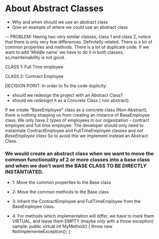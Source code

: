 # About Abstract Classes

* Why and when should we use an abstract class
* Give an example of where we could use an abstract class


--
PROBLEM:
Having two very similar classes, class 1 and class 2, notice that there is only very few differences.
Definitelly related.
There is a lot of common properties and methods.
There is a lot of duplicate code.
If we want to add 'Middle name' we have to do it in both classes, so,mainteinability is not good.

CLASS 1:
Full Time employee

CLASS 2:
Contract Employee

DECISION POINT:
In order to fix the code duplicity:
  - should we redesign the project with an Abstract Class?
  - should we redesignt it as a Concrete Class ( non abstract). 

  If we create "BaseEmployee" class as a concrete class (Non-Abstract), there is nothing stopping us from creating an instance of BaseEmployee class. 
  We only have 2 types of employees in our organization - contract employee and full time employee. The developer should only need to instantiate ContractEmployee and FullTimeEmployee classes and *not BaseEmployee class* So to avoid *this* we implement instead an Abstract Class. 

  ### We would create an abstract class when we want to move the common functionality of 2 or more classes into a base class and when we don't want the BASE CLASS TO BE *DIRECTLY* INSTANTIATED.


- 1: Move the common properties to the Base class
- 2: Move the common methods to the Base class
- 3: Inherit the ContractEmployee and FullTimeEmployee from the BaseEmployee class.

- 4: For methods which implementation will differ, we have to mark them VIRTUAL, and leave them EMPTY (maybe only with a throw exception)
    sample: 
           public virtual int MyMethod()
            {
                throw new NotImplementeException();
            }
